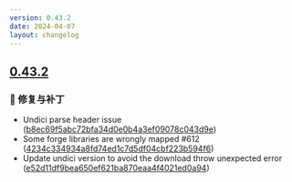 ```yaml
---
version: 0.43.2
date: 2024-04-07
layout: changelog
---
```

## [0.43.2](#0.43.2)
### 🐛 修复与补丁

- Undici parse header issue ([b8ec69f5abc72bfa34d0e0b4a3ef09078c043d9e](https://github.com/Voxelum/x-minecraft-launcher/commit/b8ec69f5abc72bfa34d0e0b4a3ef09078c043d9e))
- Some forge libraries are wrongly mapped #612 ([4234c334934a8fd74ed1c7d5df04cbf223b594f6](https://github.com/Voxelum/x-minecraft-launcher/commit/4234c334934a8fd74ed1c7d5df04cbf223b594f6))
- Update undici version to avoid the download throw unexpected error ([e52d11df9bea650ef621ba870eaa4f4021ed0a94](https://github.com/Voxelum/x-minecraft-launcher/commit/e52d11df9bea650ef621ba870eaa4f4021ed0a94))
